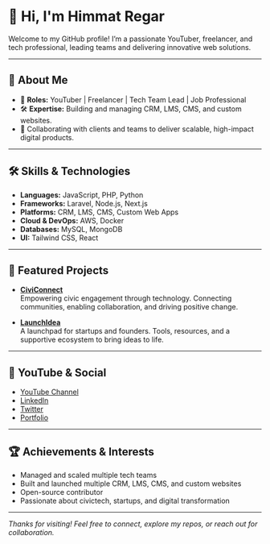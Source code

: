 # 👋 Hi, I'm Himmat Regar

Welcome to my GitHub profile! I’m a passionate YouTuber, freelancer, and tech professional, leading teams and delivering innovative web solutions.

---

## 🚀 About Me

- 💼 **Roles:** YouTuber | Freelancer | Tech Team Lead | Job Professional
- 🛠️ **Expertise:** Building and managing CRM, LMS, CMS, and custom websites.
- 🤝 Collaborating with clients and teams to deliver scalable, high-impact digital products.

---

## 🛠️ Skills & Technologies

- **Languages:** JavaScript, PHP, Python
- **Frameworks:** Laravel, Node.js, Next.js
- **Platforms:** CRM, LMS, CMS, Custom Web Apps
- **Cloud & DevOps:** AWS, Docker
- **Databases:** MySQL, MongoDB
- **UI:** Tailwind CSS, React

---

## 🌟 Featured Projects

- [**CiviConnect**](https://civiconnect.in)  
  Empowering civic engagement through technology. Connecting communities, enabling collaboration, and driving positive change.

- [**LaunchIdea**](https://launchidea.in)  
  A launchpad for startups and founders. Tools, resources, and a supportive ecosystem to bring ideas to life.

---

## 🎥 YouTube & Social

- [YouTube Channel](https://www.youtube.com/@allroundtutorialinhindi5064) <!-- Update with your channel link -->
- [LinkedIn](https://www.linkedin.com/in/himmat-regar-40a397179/)
- [Twitter](https://x.com/HimmatRegar1036) <!-- Update with your handle -->
- [Portfolio](https://launchidea.in/) <!-- If available -->

---

## 🏆 Achievements & Interests

- Managed and scaled multiple tech teams
- Built and launched multiple CRM, LMS, CMS, and custom websites
- Open-source contributor
- Passionate about civictech, startups, and digital transformation

---

_Thanks for visiting! Feel free to connect, explore my repos, or reach out for collaboration._

